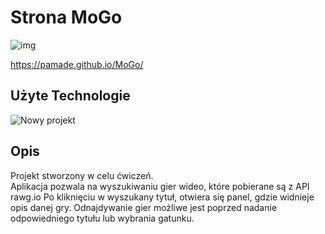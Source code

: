 
# Strona MoGo</br>


![img](https://i.imgur.com/ZS2Wlag.jpg)

https://pamade.github.io/MoGo/

## Użyte Technologie

![Nowy projekt](https://camo.githubusercontent.com/fe902e8a940c17ac8fd397186ef905a7955e39ad9c3197b062eb2d4043bc2ab1/68747470733a2f2f696d6167652e6962622e636f2f6d38533965772f72656163745f72656475785f736173732e6a7067)


## Opis
Projekt stworzony w celu ćwiczeń.</br>
Aplikacja pozwala na wyszukiwaniu gier wideo, które pobierane są z API rawg.io 
Po kliknięciu w wyszukany tytuł, otwiera się panel, gdzie widnieje opis danej gry.
Odnajdywanie gier możliwe jest poprzed nadanie odpowiedniego tytułu lub wybrania gatunku.
